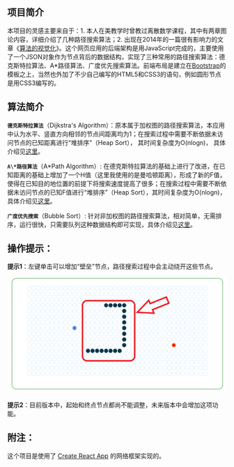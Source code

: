 ## 项目简介

本项目的灵感主要来自于：1. 本人在美教学时曾教过离散数学课程，其中有两章图论内容，详细介绍了几种路径搜索算法；2. 出现在2014年的一篇很有影响力的文章《[算法的视觉化](https://bost.ocks.org/mike/algorithms/)》。这个网页应用的后端架构是用JavaScript完成的，主要使用了一个JSON对象作为节点背后的数据结构，实现了三种常用的路径搜索算法：德克斯特拉算法、A\*路径算法、广度优先搜索算法。前端布局是建立在[Bootstrap](https://getbootstrap.com/)的模板之上，当然也外加了不少自己编写的HTML5和CSS3的语句，例如圆形节点是用CSS3编写的。

## 算法简介

**`德克斯特拉算法`**（Dijkstra's Algorithm）：原本属于加权图的路径搜索算法，本应用中认为水平、竖直方向相邻的节点间距离均为1；在搜索过程中需要不断依据未访问节点的已知距离进行“堆排序”（Heap Sort）， 其时间复杂度为O(nlogn)， 具体介绍见[这里](https://zhuanlan.zhihu.com/p/40338107)。

**`A\*路径算法`**（A\*Path Algorithm）: 在德克斯特拉算法的基础上进行了改进，在已知距离的基础上增加了一个H值（这里我使用的是曼哈顿距离），形成了新的F值，使得在已知目的地位置的前提下将搜索速度提高了很多；在搜索过程中需要不断依据未访问节点的已知F值进行“堆排序”（Heap Sort），其时间复杂度为O(nlogn)， 具体介绍见[这里](https://zhuanlan.zhihu.com/p/113008274)。

**`广度优先搜索`**（Bubble Sort）: 针对非加权图的路径搜索算法，相对简单，无需排序，运行很快，只需要队列这种数据结构即可实现，具体介绍见[这里](https://blog.csdn.net/raphealguo/article/details/7523411)。


## 操作提示：

**提示1**：左键单击可以增加“壁垒”节点，路径搜索过程中会主动绕开这些节点。

<img display="block" margin="auto" title="Wall" alt="Wall" width="800px" src="https://github.com/MadMacZhu/Pathfinding-Algorithms-Visualizer/blob/master/public/wall.png" />

**提示2**：目前版本中，起始和终点节点都尚不能调整，未来版本中会增加这项功能。


## 附注：

这个项目是使用了 [Create React App](https://github.com/facebook/create-react-app) 的网络框架实现的。

